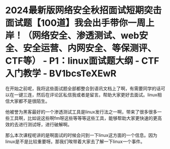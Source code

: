 # 2024最新版网络安全秋招面试短期突击面试题【100道】我会出手带你一周上岸！（网络安全、渗透测试、web安全、安全运营、内网安全、等保测评、CTF等） - P1：linux面试题大纲 - CTF入门教学 - BV1bcsTeXEwR

在开始之前呢，我将这些面试题全部都整合到语讯文档上了啊，有需要同学的话可以在一键三连，然后在评论区私信我或者是留言。帮助大家更好去面试。linux相信大家都不是很陌生。

他被誉为黑客最好的一个渗透测试工具是linux发行法之一啊，带来了很多很多一些工具啊，比如说这些啊fm呀这些等等等这些工具，能够帮助大家更快速的更高效的去进行测试呀，进行破解啊。

那么本次课程呢讲的是啊面试的时候会问到一下linux这方面的一个信息。因为linux是不是比较重要呀。那我们唉带着大家去了解一下linux一个事件。

